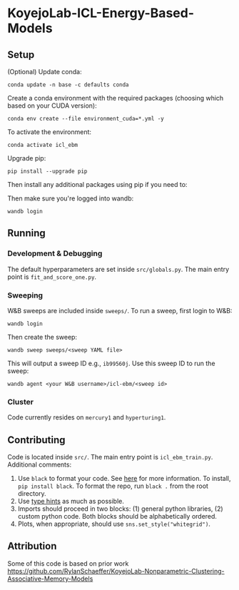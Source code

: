 # KoyejoLab-ICL-Energy-Based-Models

## Setup

(Optional) Update conda:

`conda update -n base -c defaults conda`

Create a conda environment with the required packages (choosing which based on your CUDA version):

`conda env create --file environment_cuda=*.yml -y`

To activate the environment:

`conda activate icl_ebm`

Upgrade pip:

`pip install --upgrade pip`

Then install any additional packages using pip if you need to:

Then make sure you're logged into wandb:

`wandb login`

## Running

### Development & Debugging

The default hyperparameters are set inside `src/globals.py`. The main entry point is `fit_and_score_one.py`.

### Sweeping

W&B sweeps are included inside `sweeps/`. To run a sweep, first login to W&B:

`wandb login`

Then create the sweep:

`wandb sweep sweeps/<sweep YAML file>`

This will output a sweep ID e.g., `ib99560j`. Use this sweep ID to run the sweep:

`wandb agent <your W&B username>/icl-ebm/<sweep id>`

### Cluster

Code currently resides on `mercury1` and `hyperturing1`.

## Contributing

Code is located inside `src/`. The main entry point is `icl_ebm_train.py`. Additional comments:

1. Use `black` to format your code. See [here](https://pypi.org/project/black/) for more information. To install, `pip install black`. To format the repo, run `black .` from the root directory.
2. Use [type hints](https://docs.python.org/3/library/typing.html) as much as possible.
3. Imports should proceed in two blocks: (1) general python libraries, (2) custom python code. Both blocks should be alphabetically ordered.
4. Plots, when appropriate, should use `sns.set_style("whitegrid")`.


## Attribution

Some of this code is based on prior work
https://github.com/RylanSchaeffer/KoyejoLab-Nonparametric-Clustering-Associative-Memory-Models
